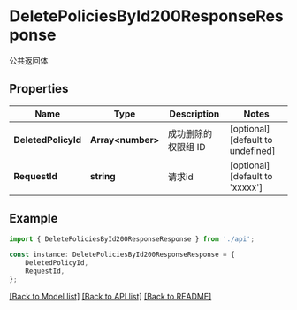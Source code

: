 # DeletePoliciesById200ResponseResponse

公共返回体

## Properties

Name | Type | Description | Notes
------------ | ------------- | ------------- | -------------
**DeletedPolicyId** | **Array&lt;number&gt;** | 成功删除的权限组 ID | [optional] [default to undefined]
**RequestId** | **string** | 请求id | [optional] [default to 'xxxxx']

## Example

```typescript
import { DeletePoliciesById200ResponseResponse } from './api';

const instance: DeletePoliciesById200ResponseResponse = {
    DeletedPolicyId,
    RequestId,
};
```

[[Back to Model list]](../README.md#documentation-for-models) [[Back to API list]](../README.md#documentation-for-api-endpoints) [[Back to README]](../README.md)
